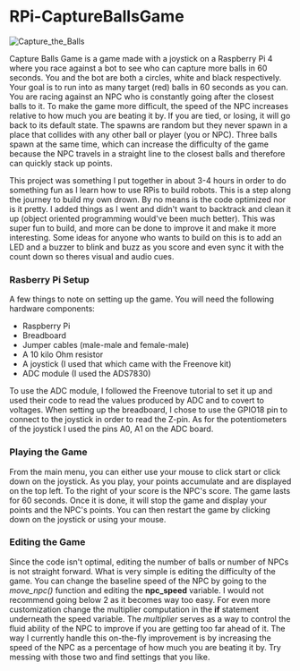 # RPi-CaptureBallsGame
![Capture_the_Balls](https://github.com/luizmanella/RPi-CaptureBallsGame/assets/39210022/86b102f3-b838-498d-8787-183de8ea328e)

Capture Balls Game is a game made with a joystick on a Raspberry Pi 4 where you race against a bot to see who can capture more balls in 60 seconds. You and the bot are both a circles, white and black respectively. Your goal is to run into as many target (red) balls in 60 seconds as you can. You are racing against an NPC who is constantly going after the closest balls to it. To make the game more difficult, the speed of the NPC increases relative to how much you are beating it by. If you are tied, or losing, it will go back to its default state. The spawns are random but they never spawn in a place that collides with any other ball or player (you or NPC). Three balls spawn at the same time, which can increase the difficulty of the game because the NPC travels in a straight line to the closest balls and therefore can quickly stack up points. 

This project was something I put together in about 3-4 hours in order to do something fun as I learn how to use RPis to build robots. This is a step along the journey to build my own drown. By no means is the code optimized nor is it pretty. I added things as I went and didn't want to backtrack and clean it up (object oriented programming would've been much better). This was super fun to build, and more can be done to improve it and make it more interesting. Some ideas for anyone who wants to build on this is to add an LED and a buzzer to blink and buzz as you score and even sync it with the count down so theres visual and audio cues.

<h3>Rasberry Pi Setup</h3>
A few things to note on setting up the game. You will need the following hardware components:
<ul>
  <li>Raspberry Pi</li>
  <li>Breadboard</li>
  <li>Jumper cables (male-male and female-male)</li>
  <li>A 10 kilo Ohm resistor</li>
  <li>A joystick (I used that which came with the Freenove kit)</li>
  <li>ADC module (I used the ADS7830)</li>
</ul>
To use the ADC module, I followed the Freenove tutorial to set it up and used their code to read the values produced by ADC and to covert to voltages. When setting up the breadboard, I chose to use the GPIO18 pin to connect to the joystick in order to read the Z-pin. As for the potentiometers of the joystick I used the pins A0, A1 on the ADC board.

<h3>Playing the Game</h3>
From the main menu, you can either use your mouse to click start or click down on the joystick. As you play, your points accumulate and are displayed on the top left. To the right of your score is the NPC's score. The game lasts for 60 seconds. Once it is done, it will stop the game and display your points and the NPC's points. You can then restart the game by clicking down on the joystick or using your mouse.

<h3>Editing the Game</h3>
Since the code isn't optimal, editing the number of balls or number of NPCs is not straight forward. What is very simple is editing the difficulty of the game. You can change the baseline speed of the NPC by going to the <i>move_npc()</i> function and editing the <b>npc_speed</b> variable. I would not recommend going below 2 as it becomes way too easy. For even more customization change the multiplier computation in the <b>if</b> statement underneath the speed variable. The <i>multiplier</i>  serves as a way to control the fluid ability of the NPC to improve if you are getting too far ahead of it. The way I currently handle this on-the-fly improvement is by increasing the speed of the NPC as a percentage of how much you are beating it by. Try messing with those two and find settings that you like.
